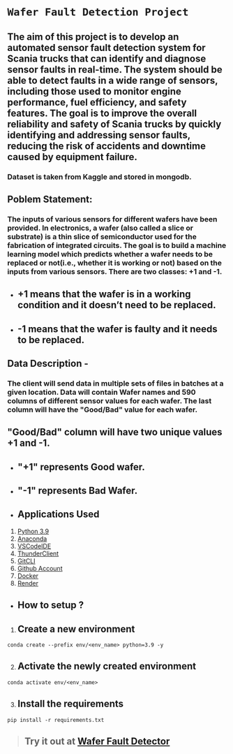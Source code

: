 # **`Wafer Fault Detection Project`**
## The aim of this project is to develop an automated sensor fault detection system for Scania trucks that can identify and diagnose sensor faults in real-time. The system should be able to detect faults in a wide range of sensors, including those used to monitor engine performance, fuel efficiency, and safety features. The goal is to improve the overall reliability and safety of Scania trucks by quickly identifying and addressing sensor faults, reducing the risk of accidents and downtime caused by equipment failure.

### Dataset is taken from Kaggle and stored in mongodb.

## Poblem Statement:  
### The inputs of various sensors for different wafers have been provided. In electronics, a wafer (also called a slice or substrate) is a thin slice of semiconductor used for the fabrication of integrated circuits. The goal is to build a machine learning model which predicts whether a wafer needs to be replaced or not(i.e., whether it is working or not) based on the inputs from various sensors. There are two classes: +1 and -1. 

- ## +1 means that the wafer is in a working condition and it doesn’t need to be replaced.

- ## -1 means that the wafer is faulty and it needs to be replaced. 

## Data Description - 
### The client will send data in multiple sets of files in batches at a given location. Data will contain Wafer names and 590 columns of different sensor values for each wafer. The last column will have the "Good/Bad" value for each wafer.

## "Good/Bad" column will have two unique values +1 and -1.  

 - ## "+1" represents Good wafer.

- ## "-1" represents Bad Wafer. 


* ## Applications Used
1. [Python 3.9](https://www.python.org/)
2. [Anaconda](https://www.anaconda.com/)
3. [VSCodeIDE](https://code.visualstudio.com/)
4. [ThunderClient](https://www.thunderclient.com/)
5. [GitCLI](https://git-scm.com/book/en/v2/Getting-Started-The-Command-Line)
6. [Github Account](https://github.com)
7. [Docker](https://www.docker.com/)
8. [Render](https://render.com/)


* ## **How to setup ?**
1. ## Create a new environment
```
conda create --prefix env/<env_name> python=3.9 -y
```
2. ## Activate the newly created environment
```
conda activate env/<env_name>
```
3. ## Install the requirements
```
pip install -r requirements.txt
```

> ## Try it out at [Wafer Fault Detector](https://wafer-fault-detector.onrender.com)
